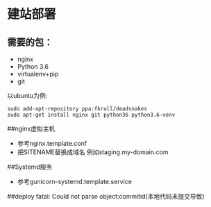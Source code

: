 建站部署
===========
## 需要的包：

* nginx
* Python 3.6
* virtualenv+pip
* git

以ubuntu为例:

    sudo add-apt-repository ppa:fkrull/deadsnakes
    sudo apt-get install nginx git python36 python3.6-venv

##nginx虚拟主机
* 参考nginx.template.conf
* 把SITENAME替换成域名 例如staging.my-domain.com

##Systemd服务
* 参考gunicorn-systemd.template.service

##deploy
fatal: Could not parse object:commitid(本地代码未提交导致)